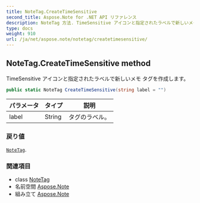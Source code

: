 ```yaml
---
title: NoteTag.CreateTimeSensitive
second_title: Aspose.Note for .NET API リファレンス
description: NoteTag 方法. TimeSensitive アイコンと指定されたラベルで新しいメモ タグを作成します
type: docs
weight: 910
url: /ja/net/aspose.note/notetag/createtimesensitive/
---
```

## NoteTag.CreateTimeSensitive method

TimeSensitive アイコンと指定されたラベルで新しいメモ タグを作成します。

```csharp
public static NoteTag CreateTimeSensitive(string label = "")
```

| パラメータ | タイプ | 説明 |
| --- | --- | --- |
| label | String | タグのラベル。 |

### 戻り値

[`NoteTag`](../).

### 関連項目

* class [NoteTag](../)
* 名前空間 [Aspose.Note](../../notetag/)
* 組み立て [Aspose.Note](../../../)


